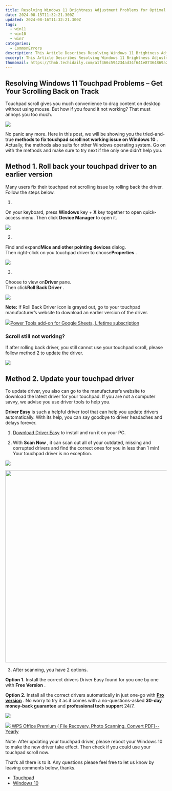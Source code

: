 ```yaml
---
title: Resolving Windows 11 Brightness Adjustment Problems for Optimal Display Control
date: 2024-08-15T11:32:21.300Z
updated: 2024-08-16T11:32:21.300Z
tags:
  - win11
  - win10
  - win7
categories:
  - CommonErrors
description: This Article Describes Resolving Windows 11 Brightness Adjustment Problems for Optimal Display Control
excerpt: This Article Describes Resolving Windows 11 Brightness Adjustment Problems for Optimal Display Control
thumbnail: https://thmb.techidaily.com/a1f466c594234ad34f641e87364869a2929ae1aee45db635b3f848c5daefbda2.jpg
---
```


## Resolving Windows 11 Touchpad Problems – Get Your Scrolling Back on Track

Touchpad scroll gives you much convenience to drag content on desktop without using mouse. But how if you found it not working? That must annoys you too much.

![](https://images.drivereasy.com/wp-content/uploads/2017/07/img_59648fd6c4402.jpg)

 No panic any more. Here in this post, we will be showing you the tried-and-true **methods to fix touchpad scroll not working issue on Windows 10** . Actually, the methods also suits for other Windows operating system. Go on with the methods and make sure to try next if the only one didn’t help you.

## Method 1\. Roll back your touchpad driver to an earlier version

 Many users fix their touchpad not scrolling issue by rolling back the driver. Follow the steps below.

1)

On your keyboard, press **Windows**  key + **X**  key together to open quick-access menu.
Then click **Device Manager**  to open it.

![](https://images.drivereasy.com/wp-content/uploads/2017/07/img_59647a68c0870.png)

 2)  

 Find and expand**Mice and other pointing devices** dialog.  
 Then right-click on you touchpad driver to choose**Properties** .

![](https://images.drivereasy.com/wp-content/uploads/2017/07/img_596584fcb1172.jpg)

 3)  

 Choose to view on**Driver** pane.  
 Then click**Roll Back Driver** .

![](https://images.drivereasy.com/wp-content/uploads/2017/07/img_5965873a68e49.jpg)

**Note:** If Roll Back Driver icon is grayed out, go to your touchpad manufacturer’s website to download an earlier version of the driver.

<!-- affiliate ads begin -->
<a href="https://secure.2checkout.com/order/checkout.php?PRODS=4726807&QTY=1&AFFILIATE=108875&CART=1"><img src="https://secure.avangate.com/images/merchant/c14a8df1e1b4d5297e9cb30cb34d5a00/products/copy_copy_power-tools-48.png" border="0">Power Tools add-on for Google Sheets, Lifetime subscription</a>
<!-- affiliate ads end -->
### Scroll still not working?

 If after rolling back driver, you still cannot use your touchpad scroll, please follow method 2 to update the driver.

<!-- affiliate ads begin -->
<a href="https://secure.2checkout.com/order/checkout.php?PRODS=4940317&QTY=1&AFFILIATE=108875&CART=1"><img src="https://secure.avangate.com/images/merchant/333ac5d90817d69113471fbb6e531bee/sps-partnership-728x90eng.png" border="0"></a>
<!-- affiliate ads end -->
## Method 2\. Update your touchpad driver

 To update driver, you also can go to the manufacturer’s website to download the latest driver for your touchpad. If you are not a computer savvy, we advise you use driver tools to help you.

**Driver Easy** is such a helpful driver tool that can help you update drivers automatically. With its help, you can say goodbye to driver headaches and delays forever.

 1) [Download Driver Easy](https://tools.techidaily.com/drivereasy/download/)   to install and run it on your PC.

 2) With **Scan Now** , it can scan out all of your outdated, missing and corrupted drivers and find the correct ones for you in less than 1 min! Your touchpad driver is no exception.

![](https://images.drivereasy.com/wp-content/uploads/2017/07/img_596486360d880.jpg)
<!-- affiliate ads begin -->
<a href="https://appsumo.8odi.net/c/5597632/2075471/7443" target="_top" id="2075471"><img src="//a.impactradius-go.com/display-ad/7443-2075471" border="0" alt="" width="1200" height="600"/></a><img height="0" width="0" src="https://appsumo.8odi.net/i/5597632/2075471/7443" style="position:absolute;visibility:hidden;" border="0" />
<!-- affiliate ads end -->

3) After scanning, you have 2 options.

**Option 1.**   Install the correct drivers Driver Easy found for you one by one with **Free Version** .

**Option 2.**   Install all the correct drivers automatically in just one-go with **[Pro version](https://tools.techidaily.com/drivereasy/download/)**  . No worry to try it as it comes with a no-questions-asked **30-day money-back guarantee**  and **professional tech support**  24/7.

![](https://images.drivereasy.com/wp-content/uploads/2017/07/img_59658dc2dbeaa.jpg)
<!-- affiliate ads begin -->
<a href="https://secure.2checkout.com/order/checkout.php?PRODS=38729081&QTY=1&AFFILIATE=108875&CART=1"><img src="https://website-prod.cache.wpscdn.com/img/wps-writer-free-word-processor-1x.3d9c80d.png" border="0">
WPS Office Premium ( File Recovery, Photo Scanning, Convert PDF)--Yearly</a>
<!-- affiliate ads end -->

 Note: After updating your touchpad driver, please reboot your Windows 10 to make the new driver take effect. Then check if you could use your touchpad scroll now.

 That’s all there is to it. Any questions please feel free to let us know by leaving comments below, thanks.

* [Touchpad](https://tools.techidaily.com/drivereasy/download/)
* [Windows 10](https://tools.techidaily.com/drivereasy/download/)

<ins class="adsbygoogle"
     style="display:block"
     data-ad-format="autorelaxed"
     data-ad-client="ca-pub-7571918770474297"
     data-ad-slot="1223367746"></ins>



<ins class="adsbygoogle"
     style="display:block"
     data-ad-client="ca-pub-7571918770474297"
     data-ad-slot="8358498916"
     data-ad-format="auto"
     data-full-width-responsive="true"></ins>


